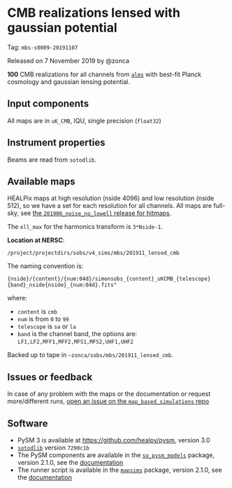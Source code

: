 CMB realizations lensed with gaussian potential
===============================================

Tag: `mbs-s0009-20191107`

Released on 7 November 2019 by @zonca

**100** CMB realizations for all channels from [`alms`](https://mapsims.readthedocs.io/en/latest/models.html#available-cosmic-microwave-background-simulations) with best-fit Planck cosmology and gaussian lensing potential.

## Input components

All maps are in `uK_CMB`, IQU, single precision (`float32`)

## Instrument properties

Beams are read from `sotodlib`.

## Available maps

HEALPix maps at high resolution (nside 4096) and low resolution (nside 512), so we have
a set for each resolution for all channels. All maps are full-sky, see [the `201906_noise_no_lowell`  release for hitmaps](https://github.com/simonsobs/map_based_simulations/tree/master/201906_noise_no_lowell).

The `ell_max` for the harmonics transform is `3*Nside-1`.

**Location at NERSC**:

    /project/projectdirs/sobs/v4_sims/mbs/201911_lensed_cmb

The naming convention is:

    {nside}/{content}/{num:04d}/simonsobs_{content}_uKCMB_{telescope}{band}_nside{nside}_{num:04d}.fits"

where:

* `content` is `cmb`
* `num` is from `0` to `99`
* `telescope` is `sa` or `la`
* `band` is the channel band, the options are: `LF1,LF2,MFF1,MFF2,MFS1,MFS2,UHF1,UHF2`

Backed up to tape in `~zonca/sobs/mbs/201911_lensed_cmb`.

## Issues or feedback

In case of any problem with the maps or the documentation or request more/different runs, [open an issue on the `map_based_simulations` repo](https://github.com/simonsobs/map_based_simulations/issues)

## Software

* PySM 3 is available at <https://github.com/healpy/pysm>, version 3.0
* [`sotodlib`](https://github.com/simonsobs/sotodlib) version `7290c1b`
* The PySM components are available in the [`so_pysm_models`](https://github.com/simonsobs/so_pysm_models) package, version 2.1.0, see the [documentation](https://so-pysm-models.readthedocs.io/en/2.1.dev)
* The runner script is available in the [`mapsims`](https://github.com/simonsobs/mapsims) package, version 2.1.0, see the [documentation](https://mapsims.readthedocs.io/en/2.1.dev)
